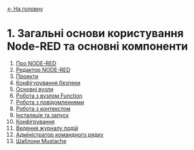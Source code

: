[<- На головну](../)<span class="invis"> </span>

# 1. Загальні основи користування Node-RED та основні компоненти 

1. [Про NODE-RED](1_1.md)<span class="load"> </span> 
2. [Редактор NODE-RED](1_2.md) <span class="load"> </span>
3. [Проекти](1_3.md)<span class="load"> </span>
4. [Конфігурування безпеки](1_4.md)<span class="load"> </span>
5. [Основні вузли](1_4_1.md)<span class="load"> </span>
6. [Робота з вузлом Function](1_5.md)<span class="load"> </span>
7. [Робота з повідомленнями](1_6.md)<span class="load"> </span>
8. [Робота з контекстом](1_7.md)<span class="load"> </span>
9. [Інсталяція та запуск](install.md)<span class="load"> </span>
10. [Конфігрування](config.md)<span class="load"> </span>
11. [Ведення журналу подій](logging.md)<span class="load"> </span>
12. [Адміністратор командного рядку](consoleadmin.md)<span class="load"> </span>
13. [Шаблони Mustache](mustach.md) 